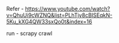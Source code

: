 Refer - https://www.youtube.com/watch?v=QhuUi9cWZNQ&list=PLhTjy8cBISEqkN-5Ku_kXG4QW33sxQo0t&index=16

run - scrapy crawl <name>
